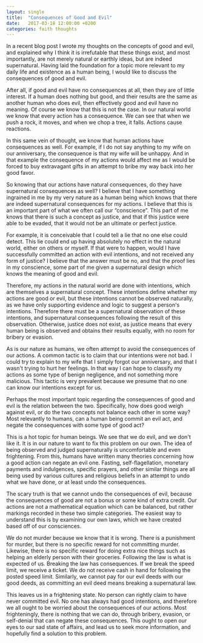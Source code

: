```yaml
---
layout: single
title:  "Consequences of Good and Evil"
date:   2017-03-18 12:00:00 +0200
categories: faith thoughts
---
```

In a recent blog post I wrote my thoughts on the concepts of good and evil, and explained why I think it is irrefutable that these things exist, and most importantly, are not merely natural or earthly ideas, but are indeed supernatural. Having laid the foundation for a topic more relevant to my daily life and existence as a human being, I would like to discuss the consequences of good and evil.

After all, if good and evil have no consequences at all, then they are of little interest. If a human does nothing but good, and their results are the same as another human who does evil, then effectively good and evil have no meaning. Of course we know that this is not the case. In our natural world we know that every action has a consequence. We can see that when we push a rock, it moves, and when we chop a tree, it falls. Actions cause reactions.

In this same vein of thought, we know that human actions have consequences as well. For example, if I do not say anything to my wife on our anniversary, the consequence is that my wife will be unhappy. And in that example the consequence of my actions would affect me as I would be forced to buy extravagant gifts in an attempt to bribe my way back into her good favor.

So knowing that our actions have natural consequences, do they have supernatural consequences as well? I believe that I have something ingrained in me by my very nature as a human being which knows that there are indeed supernatural consequences for my actions. I believe that this is an important part of what we often call our “conscience”. This part of me knows that there is such a concept as justice, and that if this justice were able to be evaded, that it would not be an ultimate or perfect justice.

For example, it is conceivable that I could tell a lie that no one else could detect. This lie could end up having absolutely no effect in the natural world, either on others or myself. If that were to happen, would I have successfully committed an action with evil intentions, and not received any form of justice? I believe that the answer must be no, and that the proof lies in my conscience, some part of me given a supernatural design which knows the meaning of good and evil.

Therefore, my actions in the natural world are done with intentions, which are themselves a supernatural concept. These intentions define whether my actions are good or evil, but these intentions cannot be observed naturally, as we have only supporting evidence and logic to suggest a person's intentions. Therefore there must be a supernatural observation of these intentions, and supernatural consequences following the result of this observation. Otherwise, justice does not exist, as justice means that every human being is observed and obtains their results equally, with no room for bribery or evasion.

As is our nature as humans, we often attempt to avoid the consequences of our actions. A common tactic is to claim that our intentions were not bad. I could try to explain to my wife that I simply forgot our anniversary, and that I wasn't trying to hurt her feelings. In that way I can hope to classify my actions as some type of benign negligence, and not something more malicious. This tactic is very prevalent because we presume that no one can know our intentions except for us.

Perhaps the most important topic regarding the consequences of good and evil is the relation between the two. Specifically, how does good weigh against evil, or do the two concepts not balance each other in some way? Most relevantly to humans, can a human being commit an evil act, and negate the consequences with some type of good act?

This is a hot topic for human beings. We see that we do evil, and we don't like it. It is in our nature to want to fix this problem on our own. The idea of being observed and judged supernaturally is uncomfortable and even frightening. From this, humans have written many theories concerning how a good action can negate an evil one. Fasting, self-flagellation, monetary payments and indulgences, specific prayers, and other similar things are all being used by various cultures and religious beliefs in an attempt to undo what we have done, or at least undo the consequences.

The scary truth is that we cannot undo the consequences of evil, because the consequences of good are not a bonus or some kind of extra credit. Our actions are not a mathematical equation which can be balanced, but rather markings recorded in these two simple categories. The easiest way to understand this is by examining our own laws, which we have created based off of our consciences. 

We do not murder because we know that it is wrong. There is a punishment for murder, but there is no specific reward for not committing murder. Likewise, there is no specific reward for doing extra nice things such as helping an elderly person with their groceries. Following the law is what is expected of us. Breaking the law has consequences. If we break the speed limit, we receive a ticket. We do not receive cash in hand for following the posted speed limit. Similarly, we cannot pay for our evil deeds with our good deeds, as committing an evil deed means breaking a supernatural law.

This leaves us in a frightening state. No person can rightly claim to have never committed evil. No one has always had good intentions, and therefore we all ought to be worried about the consequences of our actions. Most frighteningly, there is nothing that we can do, through bribery, evasion, or self-denial that can negate these consequences. This ought to open our eyes to our sad state of affairs, and lead us to seek more information, and hopefully find a solution to this problem.

